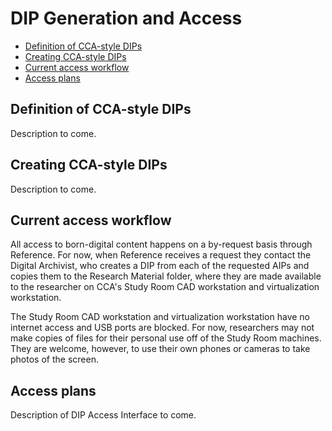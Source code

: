 # DIP Generation and Access

* [Definition of CCA-style DIPs](#dipdefinition)  
* [Creating CCA-style DIPs](#dipcreation)  
* [Current access workflow](#accessworkflow)
* [Access plans](#accessplans)

<a name="dipdefinition"></a>  
## Definition of CCA-style DIPs  

Description to come.

<a name="dipcreation"></a>  
## Creating CCA-style DIPs  

Description to come.

<a name="accessworkflow"></a>  
## Current access workflow 

All access to born-digital content happens on a by-request basis through Reference. For now, when Reference receives a request they contact the Digital Archivist, who creates a DIP from each of the requested AIPs and copies them to the Research Material folder, where they are made available to the researcher on CCA's Study Room CAD workstation and virtualization workstation.  

The Study Room CAD workstation and virtualization workstation have no internet access and USB ports are blocked. For now, researchers may not make copies of files for their personal use off of the Study Room machines. They are welcome, however, to use their own phones or cameras to take photos of the screen.  

<a name="accessplans"></a>  
## Access plans  

Description of DIP Access Interface to come.